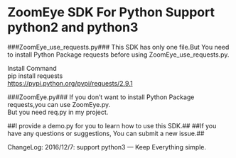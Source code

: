 # ZoomEye SDK For Python Support python2 and python3 

###ZoomEye_use_requests.py###
This SDK has only one file.But You need to install Python Package requests before using ZoomEye_use_requests.py.

Install Command</br>
pip install requests</br>
https://pypi.python.org/pypi/requests/2.9.1</br>

###ZoomEye.py###
If you don’t want to install Python Package requests,you can use ZoomEye.py.</br>
But you need req.py in my project.


##I provide a demo.py for you to learn how to use this SDK.##
##If you have any questions or suggestions, You can submit a new issue.##

ChangeLog:
2016/12/7: support python3
—
Keep Everything simple.